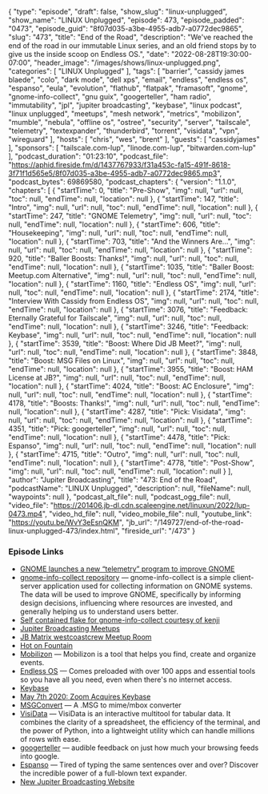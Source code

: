 {
  "type": "episode",
  "draft": false,
  "show_slug": "linux-unplugged",
  "show_name": "LINUX Unplugged",
  "episode": 473,
  "episode_padded": "0473",
  "episode_guid": "8f07d035-a3be-4955-adb7-a0772dec9865",
  "slug": "473",
  "title": "End of the Road",
  "description": "We've reached the end of the road in our immutable Linux series, and an old friend stops by to give us the inside scoop on Endless OS.",
  "date": "2022-08-28T19:30:00-07:00",
  "header_image": "/images/shows/linux-unplugged.png",
  "categories": [
    "LINUX Unplugged"
  ],
  "tags": [
    "barrier",
    "cassidy james blaede",
    "colo",
    "dark mode",
    "dell xps",
    "email",
    "endless",
    "endless os",
    "espanso",
    "eula",
    "evolution",
    "flathub",
    "flatpak",
    "framasoft",
    "gnome",
    "gnome-info-collect",
    "gnu guix",
    "googerteller",
    "ham radio",
    "immutability",
    "jpl",
    "jupiter broadcasting",
    "keybase",
    "linux podcast",
    "linux unplugged",
    "meetups",
    "mesh network",
    "metrics",
    "mobilizon",
    "mumble",
    "nebula",
    "offline os",
    "ostree",
    "security",
    "server",
    "tailscale",
    "telemetry",
    "textexpander",
    "thunderbird",
    "torrent",
    "visidata",
    "vpn",
    "wireguard"
  ],
  "hosts": [
    "chris",
    "wes",
    "brent"
  ],
  "guests": [
    "cassidyjames"
  ],
  "sponsors": [
    "tailscale.com-lup",
    "linode.com-lup",
    "bitwarden.com-lup"
  ],
  "podcast_duration": "01:23:10",
  "podcast_file": "https://aphid.fireside.fm/d/1437767933/f31a453c-fa15-491f-8618-3f71f1d565e5/8f07d035-a3be-4955-adb7-a0772dec9865.mp3",
  "podcast_bytes": 69869580,
  "podcast_chapters": {
    "version": "1.1.0",
    "chapters": [
      {
        "startTime": 0,
        "title": "Pre-Show",
        "img": null,
        "url": null,
        "toc": null,
        "endTime": null,
        "location": null
      },
      {
        "startTime": 147,
        "title": "Intro",
        "img": null,
        "url": null,
        "toc": null,
        "endTime": null,
        "location": null
      },
      {
        "startTime": 247,
        "title": "GNOME Telemetry",
        "img": null,
        "url": null,
        "toc": null,
        "endTime": null,
        "location": null
      },
      {
        "startTime": 606,
        "title": "Housekeeping",
        "img": null,
        "url": null,
        "toc": null,
        "endTime": null,
        "location": null
      },
      {
        "startTime": 703,
        "title": "And the Winners Are...",
        "img": null,
        "url": null,
        "toc": null,
        "endTime": null,
        "location": null
      },
      {
        "startTime": 920,
        "title": "Baller Boosts: Thanks!",
        "img": null,
        "url": null,
        "toc": null,
        "endTime": null,
        "location": null
      },
      {
        "startTime": 1035,
        "title": "Baller Boost: Meetup.com Alternative",
        "img": null,
        "url": null,
        "toc": null,
        "endTime": null,
        "location": null
      },
      {
        "startTime": 1160,
        "title": "Endless OS",
        "img": null,
        "url": null,
        "toc": null,
        "endTime": null,
        "location": null
      },
      {
        "startTime": 2174,
        "title": "Interview With Cassidy from Endless OS",
        "img": null,
        "url": null,
        "toc": null,
        "endTime": null,
        "location": null
      },
      {
        "startTime": 3076,
        "title": "Feedback: Eternally Grateful for Tailscale",
        "img": null,
        "url": null,
        "toc": null,
        "endTime": null,
        "location": null
      },
      {
        "startTime": 3246,
        "title": "Feedback: Keybase",
        "img": null,
        "url": null,
        "toc": null,
        "endTime": null,
        "location": null
      },
      {
        "startTime": 3539,
        "title": "Boost: Where Did JB Meet?",
        "img": null,
        "url": null,
        "toc": null,
        "endTime": null,
        "location": null
      },
      {
        "startTime": 3848,
        "title": "Boost: MSG Files on Linux",
        "img": null,
        "url": null,
        "toc": null,
        "endTime": null,
        "location": null
      },
      {
        "startTime": 3955,
        "title": "Boost: HAM License at JB?",
        "img": null,
        "url": null,
        "toc": null,
        "endTime": null,
        "location": null
      },
      {
        "startTime": 4024,
        "title": "Boost: AC Enclosure",
        "img": null,
        "url": null,
        "toc": null,
        "endTime": null,
        "location": null
      },
      {
        "startTime": 4178,
        "title": "Boosts: Thanks!",
        "img": null,
        "url": null,
        "toc": null,
        "endTime": null,
        "location": null
      },
      {
        "startTime": 4287,
        "title": "Pick: Visidata",
        "img": null,
        "url": null,
        "toc": null,
        "endTime": null,
        "location": null
      },
      {
        "startTime": 4351,
        "title": "Pick: googerteller",
        "img": null,
        "url": null,
        "toc": null,
        "endTime": null,
        "location": null
      },
      {
        "startTime": 4478,
        "title": "Pick: Espanso",
        "img": null,
        "url": null,
        "toc": null,
        "endTime": null,
        "location": null
      },
      {
        "startTime": 4715,
        "title": "Outro",
        "img": null,
        "url": null,
        "toc": null,
        "endTime": null,
        "location": null
      },
      {
        "startTime": 4778,
        "title": "Post-Show",
        "img": null,
        "url": null,
        "toc": null,
        "endTime": null,
        "location": null
      }
    ],
    "author": "Jupiter Broadcasting",
    "title": "473: End of the Road",
    "podcastName": "LINUX Unplugged",
    "description": null,
    "fileName": null,
    "waypoints": null
  },
  "podcast_alt_file": null,
  "podcast_ogg_file": null,
  "video_file": "https://201406.jb-dl.cdn.scaleengine.net/linuxun/2022/lup-0473.mp4",
  "video_hd_file": null,
  "video_mobile_file": null,
  "youtube_link": "https://youtu.be/WvY3eEsnQKM",
  "jb_url": "/149727/end-of-the-road-linux-unplugged-473/index.html",
  "fireside_url": "/473"
}


### Episode Links

  * [GNOME launches a new “telemetry” program to improve GNOME](https://www.reddit.com/r/linux/comments/wxhq7q/gnome_launches_a_new_telemetry_program_to_improve "GNOME launches a new “telemetry” program to improve GNOME")
  * [gnome-info-collect repository](https://gitlab.gnome.org/vstanek/gnome-info-collect "gnome-info-collect repository") — gnome-info-collect is a simple client-server application used for collecting information on GNOME systems. The data will be used to improve GNOME, specifically by informing design decisions, influencing where resources are invested, and generally helping us to understand users better.
  * [Self contained flake for gnome-info-collect courtesy of kenji](https://controlc.com/c1dff953 "Self contained flake for gnome-info-collect courtesy of kenji")
  * [Jupiter Broadcasting Meetups](http://meetup.com/jupiterbroadcasting "Jupiter Broadcasting Meetups")
  * [JB Matrix westcoastcrew Meetup Room](https://bit.ly/westcoastcrew "JB Matrix westcoastcrew Meetup Room")
  * [Hot on Fountain](https://fountain.fm/charts "Hot on Fountain")
  * [Mobilizon](https://joinmobilizon.org/en/ "Mobilizon") — Mobilizon is a tool that helps you find, create and organize events.
  * [Endless OS](https://endlessos.com/download/ "Endless OS") — Comes preloaded with over 100 apps and essential tools so you have all you need, even when there's no internet access.
  * [Keybase](https://keybase.io/ "Keybase")
  * [May 7th 2020: Zoom Acquires Keybase](https://blog.zoom.us/zoom-acquires-keybase-and-announces-goal-of-developing-the-most-broadly-used-enterprise-end-to-end-encryption-offering/ "May 7th 2020: Zoom Acquires Keybase")
  * [MSGConvert](https://www.matijs.net/software/msgconv/ "MSGConvert") — A .MSG to mime/mbox converter
  * [VisiData](https://www.visidata.org/ "VisiData") — VisiData is an interactive multitool for tabular data. It combines the clarity of a spreadsheet, the efficiency of the terminal, and the power of Python, into a lightweight utility which can handle millions of rows with ease.
  * [googerteller](https://github.com/berthubert/googerteller "googerteller") — audible feedback on just how much your browsing feeds into google.
  * [Espanso](https://espanso.org/ "Espanso") — Tired of typing the same sentences over and over? Discover the incredible power of a full-blown text expander.
  * [New Jupiter Broadcasting Website](https://new.jupiterbroadcasting.com/ "New Jupiter Broadcasting Website")


